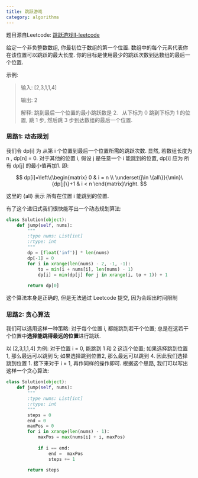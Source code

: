 ```yaml
---
title: 跳跃游戏
category: algorithms
---
```

题目源自Leetcode: [跳跃游戏II-leetcode](https://leetcode-cn.com/problems/jump-game-ii/)

给定一个非负整数数组, 你最初位于数组的第一个位置. 数组中的每个元素代表你在该位置可以跳跃的最大长度. 你的目标是使用最少的跳跃次数到达数组的最后一个位置. 

示例:

> 输入: [2,3,1,1,4]
>
> 输出: 2
>
> 解释: 跳到最后一个位置的最小跳跃数是 2. 
>     从下标为 0 跳到下标为 1 的位置, 跳 1 步, 然后跳 3 步到达数组的最后一个位置. 

### 思路1: 动态规划
我们令 dp[i] 为 从第 i 个位置到最后一个位置所需的跳跃次数. 显然, 若数组长度为 n , dp[n] = 0. 对于其他的位置 i, 假设 j 是任意一个 i 能跳到的位置, dp[i] 应为 所有 dp[j] 的最小值再加1. 即:

$$
dp[i]=\left\{\begin{matrix}
0 & i = n \\ 
\underset{j\in \{all\}}{\min}\{dp[j]\}+1 & i < n
\end{matrix}\right.
$$

这里的 {all} 表示 所有在位置 i 能跳到的位置.

有了这个递归式我们很快能写出一个动态规划算法:

```python
class Solution(object):
    def jump(self, nums):
        """
        :type nums: List[int]
        :rtype: int
        """
        dp = [float('inf')] * len(nums)
        dp[-1] = 0
        for i in xrange(len(nums) - 2, -1, -1):
            to = min(i + nums[i], len(nums) - 1)
            dp[i] = min(dp[j] for j in xrange(i, to + 1)) + 1
            
        return dp[0]
```

这个算法本身是正确的, 但是无法通过 Leetcode 提交, 因为会超出时间限制

### 思路2: 贪心算法
我们可以选用这样一种策略: 对于每个位置 i, 都能跳到若干个位置; 总是在这若干个位置中**选择能跳得最远的位置**进行跳跃.

以 [2,3,1,1,4] 为例: 对于位置 i = 0, 能跳到 1 和 2 这连个位置; 如果选择跳到位置 1, 那么最远可以跳到 5; 如果选择跳到位置2, 那么最远可以跳到 4. 因此我们选择跳到位置 1. 接下来对于 i = 1, 再作同样的操作即可. 根据这个思路, 我们可以写出这样一个贪心算法:

```python
class Solution(object):
    def jump(self, nums):
        """
        :type nums: List[int]
        :rtype: int
        """
        steps = 0
        end = 0
        maxPos = 0
        for i in xrange(len(nums) - 1):
            maxPos = max(nums[i] + i, maxPos)
            
            if i == end:
                end =  maxPos
                steps += 1
                
        return steps
```
